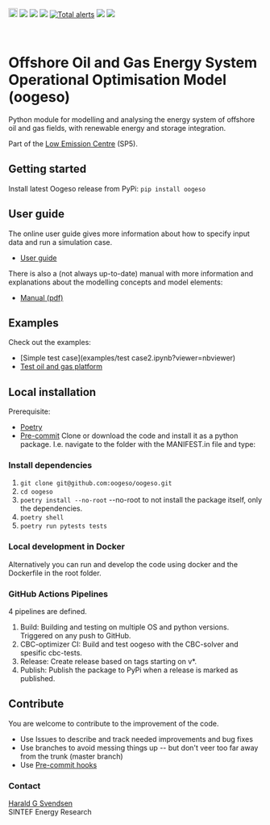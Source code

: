 <p>
<a href="https://badge.fury.io/gh/oogeso%2Foogeso"><img src="https://badge.fury.io/gh/oogeso%2Foogeso.svg" alt="GitHub version" height="18"></a>
<a href="https://github.com/oogeso/oogeso/actions/workflows/build.yml?query=workflow%3ACI"><img src="https://img.shields.io/github/workflow/status/oogeso/oogeso/CI"></a>
<a href="https://www.python.org/"><img src="https://img.shields.io/badge/python-3.7%20|%203.8%20|%203.9-blue.svg"></a>
<a href="https://github.com/psf/black"><img src="https://img.shields.io/badge/code%20style-black-000000.svg"></a>
<a href="https://lgtm.com/projects/g/oogeso/oogeso/alerts/"><img alt="Total alerts" src="https://img.shields.io/lgtm/alerts/g/oogeso/oogeso.svg?logo=lgtm&logoWidth=18"/></a>
<a href="https://lgtm.com/projects/g/oogeso/oogeso/context:python"><img src="https://img.shields.io/lgtm/grade/python/g/oogeso/oogeso.svg?logo=lgtm&logoWidth=18"></a>
<a href="https://mybinder.org/v2/git/https%3A%2F%2Fbitbucket.org%2Fharald_g_svendsen%2Foogeso/HEAD?filepath=examples"><img src="https://mybinder.org/badge_logo.svg"></a>
</p>
<br/>

# Offshore Oil and Gas Energy System Operational Optimisation Model (oogeso)

Python module for modelling and analysing the energy system of offshore oil and gas fields, with renewable energy and storage integration.

Part of the [Low Emission Centre](https://www.sintef.no/en/projects/lowemission-research-centre/) (SP5).

## Getting started
Install latest Oogeso release from PyPi:
`pip install oogeso`

## User guide
The online user guide  gives more information about how to
specify input data and run a simulation case.

*  [User guide](https://github.com/oogeso/oogeso/blob/master/userguide.md)

There is also a (not always up-to-date) manual with more information and explanations
about the modelling concepts and model elements:

* [Manual (pdf)](https://github.com/oogeso/oogeso/blob/master/docs/oogeso_manual.pdf)

## Examples
Check out the examples:

* [Simple test case](examples/test case2.ipynb?viewer=nbviewer)
* [Test oil and gas platform](examples/TestPlatform.ipynb?viewer=nbviewer)

## Local installation
Prerequisite: 
- [Poetry](https://python-poetry.org/docs/#installation)
- [Pre-commit](https://pre-commit.com/)
Clone or download the code and install it as a python package. I.e. navigate to the folder with the MANIFEST.in file and type:

### Install dependencies
1. `git clone git@github.com:oogeso/oogeso.git`
2. `cd oogeso`
3. `poetry install --no-root`  --no-root to not install the package itself, only the dependencies.
4. `poetry shell`
5. `poetry run pytests tests`

### Local development in Docker
Alternatively you can run and develop the code using docker and the Dockerfile in the root folder.

### GitHub Actions Pipelines
4 pipelines are defined.

1. Build: Building and testing on multiple OS and python versions. Triggered on any push to GitHub.
2. CBC-optimizer CI: Build and test oogeso with the CBC-solver and spesific cbc-tests.
3. Release: Create release based on tags starting on v*.
4. Publish: Publish the package to PyPi when a release is marked as published.

## Contribute
You are welcome to contribute to the improvement of the code.

* Use Issues to describe and track needed improvements and bug fixes
* Use branches to avoid messing things up -- but don't veer too far away from the trunk (master branch)
* Use [Pre-commit hooks](https://pre-commit.com/)

### Contact

[Harald G Svendsen](https://www.sintef.no/en/all-employees/employee/?empid=3414)  
SINTEF Energy Research
